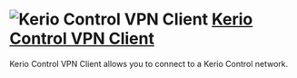﻿# ![Kerio Control VPN Client](https://www.gfi.com/favicon.ico "Kerio Control VPN Client") [Kerio Control VPN Client](https://www.gfi.com/products-and-solutions/network-security-solutions/kerio-control)

Kerio Control VPN Client allows you to connect to a Kerio Control network.
